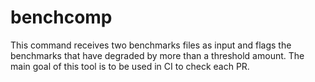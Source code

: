 # benchcomp

This command receives two benchmarks files as input and flags the benchmarks that have
degraded by more than a threshold amount. The main goal of this tool is to be used in CI
to check each PR.
